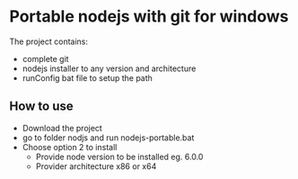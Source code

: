 # Portable nodejs with git for windows

The project contains:
* complete git
* nodejs installer to any version and architecture
* runConfig bat file to setup the path

## How to use
* Download the project 
* go to folder nodjs and run nodejs-portable.bat
* Choose option 2 to install
  * Provide node version to be installed eg. 6.0.0
  * Provider architecture x86 or x64
  
